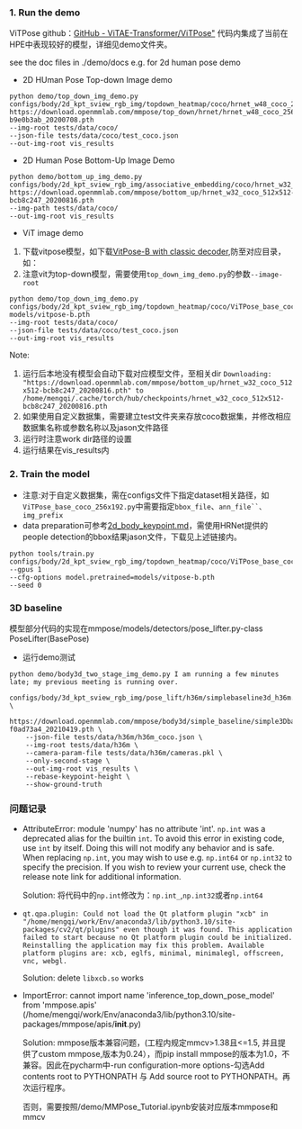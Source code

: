 ### 1. Run the demo
ViTPose github：[GitHub - ViTAE-Transformer/ViTPose"](https://github.com/ViTAE-Transformer/ViTPose/tree/main/)
代码内集成了当前在HPE中表现较好的模型，详细见demo文件夹。

see the doc files in ./demo/docs
e.g. for 2d human pose demo
- 2D HUman Pose Top-down Image demo
``` 
python demo/top_down_img_demo.py 
configs/body/2d_kpt_sview_rgb_img/topdown_heatmap/coco/hrnet_w48_coco_256x192.py 
https://download.openmmlab.com/mmpose/top_down/hrnet/hrnet_w48_coco_256x192-b9e0b3ab_20200708.pth 
--img-root tests/data/coco/ 
--json-file tests/data/coco/test_coco.json
--out-img-root vis_results
```

- 2D Human Pose Bottom-Up Image Demo
```shell  
python demo/bottom_up_img_demo.py configs/body/2d_kpt_sview_rgb_img/associative_embedding/coco/hrnet_w32_coco_512x512.py  https://download.openmmlab.com/mmpose/bottom_up/hrnet_w32_coco_512x512-bcb8c247_20200816.pth 
--img-path tests/data/coco/ 
--out-img-root vis_results
```

- ViT image demo
1. 下载vitpose模型，如下载[VitPose-B with classic decoder](https://onedrive.live.com/?authkey=%21ACOnX82tXdVFKYo&id=E534267B85818129%21163&cid=E534267B85818129&parId=root&parQt=sharedby&o=OneUp),防至对应目录，如：
2. 注意vit为top-down模型，需要使用`top_down_img_demo.py`的参数`--image-root` 
```shell  
python demo/top_down_img_demo.py configs/body/2d_kpt_sview_rgb_img/topdown_heatmap/coco/ViTPose_base_coco_256x192.py  
models/vitpose-b.pth
--img-root tests/data/coco/
--json-file tests/data/coco/test_coco.json
--out-img-root vis_results
```

Note: 
1. 运行后本地没有模型会自动下载对应模型文件，至相关dir
`Downloading: "https://download.openmmlab.com/mmpose/bottom_up/hrnet_w32_coco_512x512-bcb8c247_20200816.pth" to /home/mengqi/.cache/torch/hub/checkpoints/hrnet_w32_coco_512x512-bcb8c247_20200816.pth`
2. 如果使用自定义数据集，需要建立test文件夹来存放coco数据集，并修改相应数据集名称或参数名称以及jason文件路径
3. 运行时注意work dir路径的设置
4. 运行结果在vis_results内

### 2. Train the model
- 注意:对于自定义数据集，需在configs文件下指定dataset相关路径，如`ViTPose_base_coco_256x192.py`中需要指定`bbox_file`、`ann_file``、img_prefix`
- data preparation可参考[2d_body_keypoint.md](https://github.com/ViTAE-Transformer/ViTPose/blob/d5216452796c90c6bc29f5c5ec0bdba94366768a/docs/en/tasks/2d_body_keypoint.md)，需使用HRNet提供的people detection的bbox结果jason文件，下载见上述链接内。
```
python tools/train.py
configs/body/2d_kpt_sview_rgb_img/topdown_heatmap/coco/ViTPose_base_coco_256x192.py
--gpus 1
--cfg-options model.pretrained=models/vitpose-b.pth
--seed 0
```

### 3D baseline 
模型部分代码的实现在mmpose/models/detectors/pose_lifter.py-class PoseLifter(BasePose)

- 运行demo测试
```commandline
python demo/body3d_two_stage_img_demo.py I am running a few minutes late; my previous meeting is running over.
    configs/body/3d_kpt_sview_rgb_img/pose_lift/h36m/simplebaseline3d_h36m.py \
    https://download.openmmlab.com/mmpose/body3d/simple_baseline/simple3Dbaseline_h36m-f0ad73a4_20210419.pth \
    --json-file tests/data/h36m/h36m_coco.json \
    --img-root tests/data/h36m \
    --camera-param-file tests/data/h36m/cameras.pkl \
    --only-second-stage \
    --out-img-root vis_results \
    --rebase-keypoint-height \
    --show-ground-truth
```

### 问题记录
- AttributeError: module 'numpy' has no attribute 'int'.
`np.int` was a deprecated alias for the builtin `int`. To avoid this error in existing code, use `int` by itself. Doing this will not modify any behavior and is safe. When replacing `np.int`, you may wish to use e.g. `np.int64` or `np.int32` to specify the precision. If you wish to review your current use, check the release note link for additional information.

  Solution: 将代码中的`np.int`修改为：`np.int_`,`np.int32`或者`np.int64`


- `qt.qpa.plugin: Could not load the Qt platform plugin "xcb" in "/home/mengqi/work/Env/anaconda3/lib/python3.10/site-packages/cv2/qt/plugins" even though it was found.
This application failed to start because no Qt platform plugin could be initialized. Reinstalling the application may fix this problem.
Available platform plugins are: xcb, eglfs, minimal, minimalegl, offscreen, vnc, webgl.`
  
  Solution: delete `libxcb.so` works

- ImportError: cannot import name 'inference_top_down_pose_model' from 'mmpose.apis' (/home/mengqi/work/Env/anaconda3/lib/python3.10/site-packages/mmpose/apis/__init__.py)

  Solution: mmpose版本兼容问题，(工程内规定mmcv>1.38且<=1.5, 并且提供了custom mmpose,版本为0.24），而pip install mmpose的版本为1.0，不兼容。因此在pycharm中-run configuration-more options-勾选Add contents root to PYTHONPATH 与 Add source root to PYTHONPATH。再次运行程序。
  
  否则，需要按照/demo/MMPose_Tutorial.ipynb安装对应版本mmpose和mmcv

